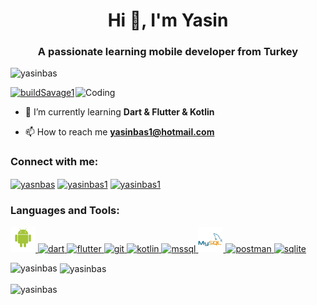 <h1 align="center">Hi 👋, I'm Yasin</h1>
<h3 align="center">A passionate learning mobile developer from Turkey</h3>

<p align="left"> <img src="https://komarev.com/ghpvc/?username=yasinbas&label=Profile%20views&color=0e75b6&style=flat" alt="yasinbas" /> </p>

<img align="right" alt="Coding" width="400" src="https://cdn.dribbble.com/users/1162077/screenshots/3848914/programmer.gif">


<p align="left"> <a href="https://twitter.com/buildSavage1" target="blank"><img src="https://img.shields.io/twitter/follow/buildSavage1?logo=twitter&style=for-the-badge" alt="buildSavage1" /></a> </p>

- 🌱 I’m currently learning **Dart & Flutter & Kotlin**

- 📫 How to reach me **yasinbas1@hotmail.com**

<h3 align="left">Connect with me:</h3>
<p align="left">
<a href="https://twitter.com/buildSavage1" target="blank"><img align="center" src="https://raw.githubusercontent.com/rahuldkjain/github-profile-readme-generator/master/src/images/icons/Social/twitter.svg" alt="yasnbas" height="30" width="40" /></a>
<a href="https://linkedin.com/in/yasinbas1" target="blank"><img align="center" src="https://raw.githubusercontent.com/rahuldkjain/github-profile-readme-generator/master/src/images/icons/Social/linked-in-alt.svg" alt="yasinbas1" height="30" width="40" /></a>
<a href="https://instagram.com/yasinbas1" target="blank"><img align="center" src="https://raw.githubusercontent.com/rahuldkjain/github-profile-readme-generator/master/src/images/icons/Social/instagram.svg" alt="yasinbas1" height="30" width="40" /></a>
</p>

<h3 align="left">Languages and Tools:</h3>
<p align="left"> <a href="https://developer.android.com" target="_blank" rel="noreferrer"> <img src="https://raw.githubusercontent.com/devicons/devicon/master/icons/android/android-original-wordmark.svg" alt="android" width="40" height="40"/> </a> <a href="https://dart.dev" target="_blank" rel="noreferrer"> <img src="https://www.vectorlogo.zone/logos/dartlang/dartlang-icon.svg" alt="dart" width="40" height="40"/> </a> <a href="https://flutter.dev" target="_blank" rel="noreferrer"> <img src="https://www.vectorlogo.zone/logos/flutterio/flutterio-icon.svg" alt="flutter" width="40" height="40"/> </a> <a href="https://git-scm.com/" target="_blank" rel="noreferrer"> <img src="https://www.vectorlogo.zone/logos/git-scm/git-scm-icon.svg" alt="git" width="40" height="40"/> </a> <a href="https://kotlinlang.org" target="_blank" rel="noreferrer"> <img src="https://www.vectorlogo.zone/logos/kotlinlang/kotlinlang-icon.svg" alt="kotlin" width="40" height="40"/> </a> <a href="https://www.microsoft.com/en-us/sql-server" target="_blank" rel="noreferrer"> <img src="https://www.svgrepo.com/show/303229/microsoft-sql-server-logo.svg" alt="mssql" width="40" height="40"/> </a> <a href="https://www.mysql.com/" target="_blank" rel="noreferrer"> <img src="https://raw.githubusercontent.com/devicons/devicon/master/icons/mysql/mysql-original-wordmark.svg" alt="mysql" width="40" height="40"/> </a> <a href="https://postman.com" target="_blank" rel="noreferrer"> <img src="https://www.vectorlogo.zone/logos/getpostman/getpostman-icon.svg" alt="postman" width="40" height="40"/> </a> <a href="https://www.sqlite.org/" target="_blank" rel="noreferrer"> <img src="https://www.vectorlogo.zone/logos/sqlite/sqlite-icon.svg" alt="sqlite" width="40" height="40"/> </a> </p>

<p><img align="left" src="https://github-readme-stats.vercel.app/api/top-langs?username=yasinbas&show_icons=true&locale=en&layout=compact" alt="yasinbas" /></p>

<p>&nbsp;<img align="center" src="https://github-readme-stats.vercel.app/api?username=yasinbas&show_icons=true&locale=en" alt="yasinbas" /></p>

<p><img align="center" src="https://github-readme-streak-stats.herokuapp.com/?user=yasinbas&" alt="yasinbas" /></p>
